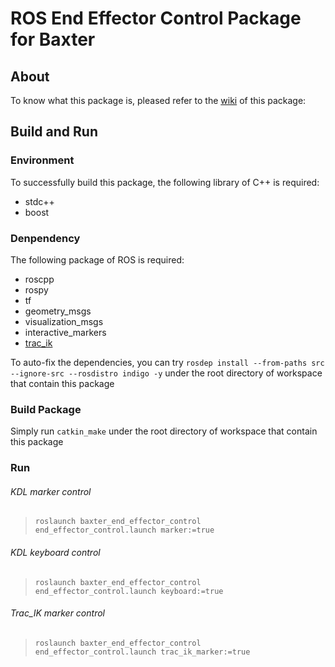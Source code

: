 # ROS End Effector Control Package for Baxter

## About
To know what this package is, pleased refer to the [wiki](https://github.com/ekuri/baxter_end_effector_control/wiki) of this package:

## Build and Run

### Environment
To successfully build this package, the following library of C++ is required:
* stdc++
* boost

### Denpendency
The following package of ROS is required:
* roscpp
* rospy
* tf
* geometry_msgs
* visualization_msgs
* interactive_markers
* [trac_ik](https://bitbucket.org/traclabs/trac_ik.git)

To auto-fix the dependencies, you can try ```rosdep install --from-paths src --ignore-src --rosdistro indigo -y``` under the root directory of workspace that contain this package

### Build Package
Simply run ```catkin_make``` under the root directory of workspace that contain this package

### Run
###### KDL marker control
>```roslaunch baxter_end_effector_control end_effector_control.launch marker:=true```

###### KDL keyboard control
> ```roslaunch baxter_end_effector_control end_effector_control.launch keyboard:=true```

###### Trac_IK marker control
> ```roslaunch baxter_end_effector_control end_effector_control.launch trac_ik_marker:=true```
